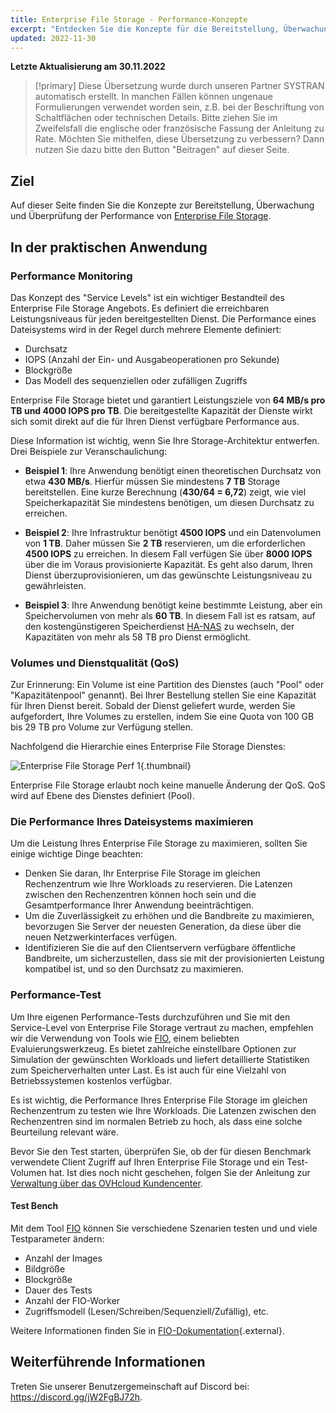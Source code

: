 ```yaml
---
title: Enterprise File Storage - Performance-Konzepte
excerpt: "Entdecken Sie die Konzepte für die Bereitstellung, Überwachung und den Performance-Test von Enterprise File Storage"
updated: 2022-11-30
---
```


**Letzte Aktualisierung am 30.11.2022**

> [!primary]
> Diese Übersetzung wurde durch unseren Partner SYSTRAN automatisch erstellt. In manchen Fällen können ungenaue Formulierungen verwendet worden sein, z.B. bei der Beschriftung von Schaltflächen oder technischen Details. Bitte ziehen Sie im Zweifelsfall die englische oder französische Fassung der Anleitung zu Rate. Möchten Sie mithelfen, diese Übersetzung zu verbessern? Dann nutzen Sie dazu bitte den Button "Beitragen" auf dieser Seite.
>

## Ziel

Auf dieser Seite finden Sie die Konzepte zur Bereitstellung, Überwachung und Überprüfung der Performance von [Enterprise File Storage](https://www.ovhcloud.com/de/storage-solutions/enterprise-file-storage/).

## In der praktischen Anwendung

### Performance Monitoring

Das Konzept des "Service Levels" ist ein wichtiger Bestandteil des Enterprise File Storage Angebots. Es definiert die erreichbaren Leistungsniveaus für jeden bereitgestellten Dienst. Die Performance eines Dateisystems wird in der Regel durch mehrere Elemente definiert: 

- Durchsatz 
- IOPS (Anzahl der Ein- und Ausgabeoperationen pro Sekunde)
- Blockgröße
- Das Modell des sequenziellen oder zufälligen Zugriffs

Enterprise File Storage bietet und garantiert Leistungsziele von **64 MB/s pro TB und 4000 IOPS pro TB**. Die bereitgestellte Kapazität der Dienste wirkt sich somit direkt auf die für Ihren Dienst verfügbare Performance aus.

Diese Information ist wichtig, wenn Sie Ihre Storage-Architektur entwerfen. Drei Beispiele zur Veranschaulichung:

- **Beispiel 1**: Ihre Anwendung benötigt einen theoretischen Durchsatz von etwa **430 MB/s**. Hierfür müssen Sie mindestens **7 TB** Storage bereitstellen. Eine kurze Berechnung (**430/64 = 6,72**) zeigt, wie viel Speicherkapazität Sie mindestens benötigen, um diesen Durchsatz zu erreichen.

- **Beispiel 2**: Ihre Infrastruktur benötigt **4500 IOPS** und ein Datenvolumen von **1 TB**. Daher müssen Sie **2 TB** reservieren, um die erforderlichen **4500 IOPS**  zu erreichen. In diesem Fall verfügen Sie über **8000 IOPS** über die im Voraus provisionierte Kapazität. Es geht also darum, Ihren Dienst überzuprovisionieren, um das gewünschte Leistungsniveau zu gewährleisten.

- **Beispiel 3**: Ihre Anwendung benötigt keine bestimmte Leistung, aber ein Speichervolumen von mehr als **60 TB**. In diesem Fall ist es ratsam, auf den kostengünstigeren Speicherdienst [HA-NAS](https://www.ovhcloud.com/de/storage-solutions/nas-ha/) zu wechseln, der Kapazitäten von mehr als 58 TB pro Dienst ermöglicht.

### Volumes und Dienstqualität (QoS)

Zur Erinnerung: Ein Volume ist eine Partition des Dienstes (auch "Pool" oder "Kapazitätenpool" genannt). Bei Ihrer Bestellung stellen Sie eine Kapazität für Ihren Dienst bereit. Sobald der Dienst geliefert wurde, werden Sie aufgefordert, Ihre Volumes zu erstellen, indem Sie eine Quota von 100 GB bis 29 TB pro Volume zur Verfügung stellen. 

Nachfolgend die Hierarchie eines Enterprise File Storage Dienstes:

![Enterprise File Storage Perf 1](images/Netapp_Hierarchie_2.png){.thumbnail}

Enterprise File Storage erlaubt noch keine manuelle Änderung der QoS. QoS wird auf Ebene des Dienstes definiert (Pool).

### Die Performance Ihres Dateisystems maximieren

Um die Leistung Ihres Enterprise File Storage zu maximieren, sollten Sie einige wichtige Dinge beachten:

- Denken Sie daran, Ihr Enterprise File Storage im gleichen Rechenzentrum wie Ihre Workloads zu reservieren. Die Latenzen zwischen den Rechenzentren können hoch sein und die Gesamtperformance Ihrer Anwendung beeinträchtigen.
- Um die Zuverlässigkeit zu erhöhen und die Bandbreite zu maximieren, bevorzugen Sie Server der neuesten Generation, da diese über die neuen Netzwerkinterfaces verfügen.
- Identifizieren Sie die auf den Clientservern verfügbare öffentliche Bandbreite, um sicherzustellen, dass sie mit der provisionierten Leistung kompatibel ist, und so den Durchsatz zu maximieren.

### Performance-Test

Um Ihre eigenen Performance-Tests durchzuführen und Sie mit den Service-Level von Enterprise File Storage vertraut zu machen, empfehlen wir die Verwendung von Tools wie [FIO](https://github.com/axboe/fio), einem beliebten Evaluierungswerkzeug. Es bietet zahlreiche einstellbare Optionen zur Simulation der gewünschten Workloads und liefert detaillierte Statistiken zum Speicherverhalten unter Last. Es ist auch für eine Vielzahl von Betriebssystemen kostenlos verfügbar.

Es ist wichtig, die Performance Ihres Enterprise File Storage im gleichen Rechenzentrum zu testen wie Ihre Workloads. Die Latenzen zwischen den Rechenzentren sind im normalen Betrieb zu hoch, als dass eine solche Beurteilung relevant wäre.

Bevor Sie den Test starten, überprüfen Sie, ob der für diesen Benchmark verwendete Client Zugriff auf Ihren Enterprise File Storage und ein Test-Volumen hat. Ist dies noch nicht geschehen, folgen Sie der Anleitung zur [Verwaltung über das OVHcloud Kundencenter](/pages/cloud/storage/file_storage/netapp_control_panel).

#### Test Bench

Mit dem Tool [FIO](https://github.com/axboe/fio) können Sie verschiedene Szenarien testen und und viele Testparameter ändern:

- Anzahl der Images 
- Bildgröße
- Blockgröße
- Dauer des Tests
- Anzahl der FIO-Worker
- Zugriffsmodell (Lesen/Schreiben/Sequenziell/Zufällig), etc.

Weitere Informationen finden Sie in [FIO-Dokumentation](https://fio.readthedocs.io/en/latest/index.html){.external}.

## Weiterführende Informationen

Treten Sie unserer Benutzergemeinschaft auf Discord bei: <https://discord.gg/jW2FgBJ72h>.
